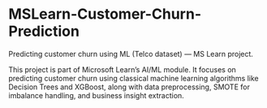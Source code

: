 
# MSLearn-Customer-Churn-Prediction
Predicting customer churn using ML (Telco dataset) — MS Learn project.

This project is part of Microsoft Learn’s AI/ML module. It focuses on predicting customer churn using classical machine learning algorithms like Decision Trees and XGBoost, along with data preprocessing, SMOTE for imbalance handling, and business insight extraction.
